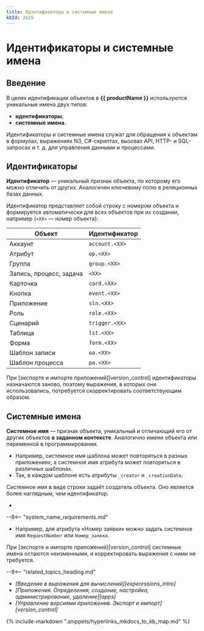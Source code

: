 ```yaml
---
title: Идентификаторы и системные имена
kbId: 2625
---
```


# Идентификаторы и системные имена

## Введение

В целях идентификации объектов в **{{ productName }}** используются уникальные имена двух типов:

- **идентификаторы**;
- **системные имена**.

Идентификаторы и системные имена служат для обращения к объектам в формулах, выражениях N3, C#-скриптах, вызовах API, HTTP- и SQL-запросах и т. д. для управления данными и процессами.

## Идентификаторы

**Идентификатор** — уникальный признак объекта, по которому его можно отличить от других. Аналогичен ключевому полю в реляционных базах данных.

Идентификатор представляет собой строку с номером объекта и формируется автоматически для всех объектов при их создании, например (`<XX>` — номер объекта):

| Объект                  | Идентификатор  |
| ----------------------- | -------------- |
| Аккаунт                 | `account.<XX>` |
| Атрибут                 | `op.<XX>`      |
| Группа                  | `group.<XX>`   |
| Запись, процесс, задача | `<XX>`         |
| Карточка                | `card.<XX>`    |
| Кнопка                  | `event.<XX>`   |
| Приложение              | `sln.<XX>`     |
| Роль                    | `role.<XX>`    |
| Сценарий                | `trigger.<XX>` |
| Таблица                 | `lst.<XX>`     |
| Форма                   | `form.<XX>`    |
| Шаблон записи           | `oa.<XX>`      |
| Шаблон процесса         | `pa.<XX>`      |

При [экспорте и импорте приложений][version_control] идентификаторы назначаются заново, поэтому выражения, в которых они использовались, потребуется скорректировать соответствующим образом.

## Системные имена

**Системное имя** — признак объекта, уникальный и отличающий его от других объектов **в заданном контексте**. Аналогично имени объекта или переменной в программировании.

- Например, системное имя шаблона может повторяться в разных приложениях, а системное имя атрибута может повторяться в различных шаблонах.
- Так, в каждом шаблоне есть атрибуты `_creator` и `_creationDate`.

Системное имя в виде строки задаёт создатель объекта. Оно является более наглядным, чем идентификатор.

-
--8<-- "system_name_requirements.md"
- Например, для атрибута «Номер заявки» можно задать системное имя `RequestNumber` или `Номер_заявки`.

При [экспорте и импорте приложений][version_control] системные имена остаются неизменными, и корректировать выражения с ними не требуется.

--8<-- "related_topics_heading.md"

- *[Введение в выражения для вычислений][experessions_intro]*
- *[Приложения. Определения, создание, настройка, администрирование, удаление][apps]*
- *[Управление версиями приложения. Экспорт и импорт][version_control]*

{% include-markdown ".snippets/hyperlinks_mkdocs_to_kb_map.md" %}
